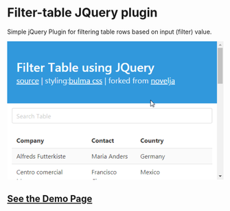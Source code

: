 # Filter-table JQuery plugin

Simple jQuery Plugin for filtering table rows based on input (filter) value.

![preview image](preview.gif)

## [See the Demo Page](https://monsterbrain.github.io/filter-table/)

